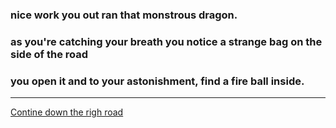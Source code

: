 ### nice work you out ran that monstrous dragon. 
### as you're catching your breath you notice a strange bag on the side of the road
### you open it and to your astonishment, find a fire ball inside. 
---
[Contine down the righ road](rightroad.md)